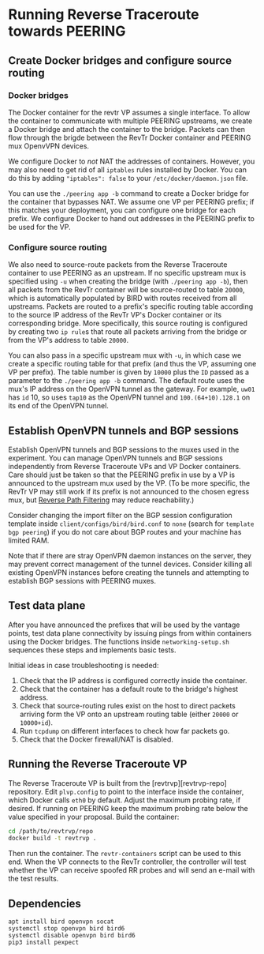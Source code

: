 # Running Reverse Traceroute towards PEERING

## Create Docker bridges and configure source routing

### Docker bridges

The Docker container for the revtr VP assumes a single interface.  To
allow the container to communicate with multiple PEERING upstreams, we
create a Docker bridge and attach the container to the bridge.  Packets
can then flow through the brigde between the RevTr Docker container and
PEERING mux OpenvVPN devices.

We configure Docker to *not* NAT the addresses of containers.  However,
you may also need to get rid of all `iptables` rules installed by
Docker.  You can do this by adding `"iptables": false` to your
`/etc/docker/daemon.json` file.

You can use the `./peering app -b` command to create a Docker bridge for
the container that bypasses NAT.  We assume one VP per PEERING prefix;
if this matches your deployment, you can configure one bridge for each
prefix.  We configure Docker to hand out addresses in the PEERING prefix
to be used for the VP.

### Configure source routing

We also need to source-route packets from the Reverse Traceroute
container to use PEERING as an upstream.  If no specific upstream mux is
specified using `-u` when creating the bridge (with `./peering app -b`),
then all packets from the RevTr container will be source-routed to table
`20000`, which is automatically populated by BIRD with routes received
from all upstreams.  Packets are routed to a prefix's specific routing
table according to the source IP address of the RevTr VP's Docker
container or its corresponding bridge.  More specifically, this source
routing is configured by creating two `ip rule`s that route all packets
arriving from the bridge or from the VP's address to table `20000`.

You can also pass in a specific upstream mux with `-u`, in which case we
create a specific routing table for that prefix (and thus the VP,
assuming one VP per prefix).  The table number is given by `10000` plus
the `ID` passed as a parameter to the `./peering app -b` command.  The
default route uses the mux's IP address on the OpenVPN tunnel as the
gateway.  For example, `uw01` has `id` 10, so uses `tap10` as the
OpenVPN tunnel and `100.(64+10).128.1` on its end of the OpenVPN tunnel.

## Establish OpenVPN tunnels and BGP sessions

Establish OpenVPN tunnels and BGP sessions to the muxes used in the
experiment.  You can manage OpenVPN tunnels and BGP sessions
independently from Reverse Traceroute VPs and VP Docker containers.
Care should just be taken so that the PEERING prefix in use by a VP is
announced to the upstream mux used by the VP.  (To be more specific, the
RevTr VP may still work if its prefix is not announced to the chosen
egress mux, but [Reverse Path Filtering][reverse-path-filtering] may
reduce reachability.)

[reverse-path-filtering]: https://tldp.org/HOWTO/Adv-Routing-HOWTO/lartc.kernel.rpf.html

Consider changing the import filter on the BGP session configuration
template inside `client/configs/bird/bird.conf` to `none` (search for
`template bgp peering`) if you do not care about BGP routes and your
machine has limited RAM.

Note that if there are stray OpenVPN daemon instances on the server,
they may prevent correct management of the tunnel devices.  Consider
killing all existing OpenVPN instances before creating the tunnels and
attempting to establish BGP sessions with PEERING muxes.

## Test data plane

After you have announced the prefixes that will be used by the vantage
points, test data plane connectivity by issuing pings from within
containers using the Docker bridges.  The functions inside
`networking-setup.sh` sequences these steps and implements basic tests.

Initial ideas in case troubleshooting is needed:

1. Check that the IP address is configured correctly inside the
   container.
2. Check that the container has a default route to the bridge's highest
   address.
3. Check that source-routing rules exist on the host to direct packets
   arriving form the VP onto an upstream routing table (either `20000`
   or `10000+id`).
4. Run `tcpdump` on different interfaces to check how far packets go.
5. Check that the Docker firewall/NAT is disabled.

## Running the Reverse Traceroute VP

The Reverse Traceroute VP is built from the [revtrvp][revtrvp-repo]
repository. Edit `plvp.config` to point to the interface inside the
container, which Docker calls `eth0` by default.  Adjust the maximum
probing rate, if desired.  If running on PEERING keep the maximum
probing rate below the value specified in your proposal. Build the
container:

```bash
cd /path/to/revtrvp/repo
docker build -t revtrvp .
```

Then run the container.  The `revtr-containers` script can be used to
this end.  When the VP connects to the RevTr controller, the controller
will test whether the VP can receive spoofed RR probes and will send an
e-mail with the test results.

## Dependencies

```{bash}
apt install bird openvpn socat
systemctl stop openvpn bird bird6
systemctl disable openvpn bird bird6
pip3 install pexpect
```
